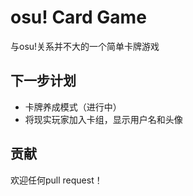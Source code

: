 # osu! Card Game

与osu!关系并不大的一个简单卡牌游戏

## 下一步计划

- 卡牌养成模式（进行中）
- 将现实玩家加入卡组，显示用户名和头像

## 贡献

欢迎任何pull request！
